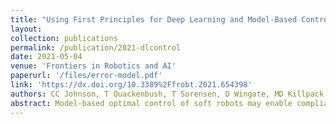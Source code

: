```yaml
---
title: "Using First Principles for Deep Learning and Model-Based Control of Soft Robots"
layout: 
collection: publications
permalink: /publication/2021-dlcontrol
date: 2021-05-04
venue: 'Frontiers in Robotics and AI'
paperurl: '/files/error-model.pdf'
link: 'https://dx.doi.org/10.3389%2Ffrobt.2021.654398'
authors: CC Johnson, T Quackenbush, T Sorensen, D Wingate, MD Killpack
abstract: Model-based optimal control of soft robots may enable compliant, underdamped platforms to operate in a repeatable fashion and effectively accomplish tasks that are otherwise impossible for soft robots. Unfortunately, developing accurate analytical dynamic models for soft robots is time-consuming, difficult, and error-prone. Deep learning presents an alternative modeling approach that only requires a time history of system inputs and system states, which can be easily measured or estimated. However, fully relying on empirical or learned models involves collecting large amounts of representative data from a soft robot in order to model the complex state space–a task which may not be feasible in many situations. Furthermore, the exclusive use of empirical models for model-based control can be dangerous if the model does not generalize well. To address these challenges, we propose a hybrid modeling approach that combines machine learning methods with an existing first-principles model in order to improve overall performance for a sampling-based non-linear model predictive controller. We validate this approach on a soft robot platform and demonstrate that performance improves by 52% on average when employing the combined model.
---
```

